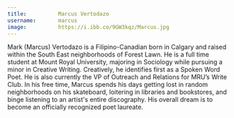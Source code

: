 ```yaml
---
title:          Marcus Vertodazo
username:       marcus
image:          https://i.ibb.co/9GW3kqz/Marcus.jpg
---
```


Mark (Marcus) Vertodazo is a Filipino-Canadian born in Calgary and raised within the South East neighborhoods of Forest Lawn. He is a full time student at Mount Royal University, majoring in Sociology while pursuing a minor in Creative Writing. Creatively, he identifies first as a Spoken Word Poet. He is also currently the VP of Outreach and Relations for MRU’s Write Club. In his free time, Marcus spends his days getting lost in random neighborhoods on his skateboard, loitering in libraries and bookstores, and binge
listening to an artist's entire discography. His overall dream is to become an officially recognized poet laureate.
